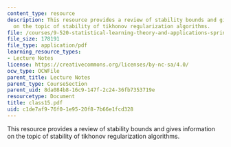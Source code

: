 ```yaml
---
content_type: resource
description: This resource provides a review of stability bounds and gives information
  on the topic of stability of tikhonov regularization algorithms.
file: /courses/9-520-statistical-learning-theory-and-applications-spring-2006/c1de7af976f01e9520f87b66e1fcd328_class15.pdf
file_size: 178191
file_type: application/pdf
learning_resource_types:
- Lecture Notes
license: https://creativecommons.org/licenses/by-nc-sa/4.0/
ocw_type: OCWFile
parent_title: Lecture Notes
parent_type: CourseSection
parent_uid: 8da084b8-16c9-147f-2c24-36fb7353719e
resourcetype: Document
title: class15.pdf
uid: c1de7af9-76f0-1e95-20f8-7b66e1fcd328
---
```

This resource provides a review of stability bounds and gives information on the topic of stability of tikhonov regularization algorithms.